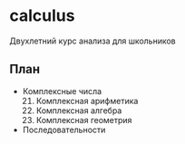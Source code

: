 # calculus
Двухлетний курс анализа для школьников

## План
<p>
	<ul>
		<li>Комплексные числа
			<ol start="21" type=1>
				<li>Комплексная арифметика</li>
				<li>Комплексная алгебра</li>
				<li>Комплексная геометрия</li>
			</ol>
		</li>
		<li>Последовательности
			<ol start="24" type=1>
			</ol>
		</li>
	</ul>
</p>
